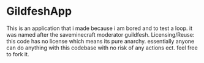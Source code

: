 # GildfeshApp
This is an application that i made because i am bored and to test a loop. it was named after the saveminecraft moderator guildfesh.
Licensing/Reuse: this code has no license which means its pure anarchy. essentially anyone can do anything with this codebase with no risk of any actions ect. feel free to fork it.
